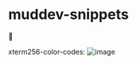 # muddev-snippets
:wave:

xterm256-color-codes: 
![image](https://user-images.githubusercontent.com/9540334/174792240-df2a4eae-d1e7-48f9-935c-8e02abfa11f7.png)
